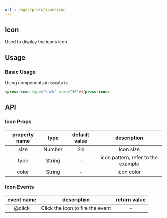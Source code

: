 ```yaml
---
url : pages/press/icon/icon
---
```


## Icon 


Used to display the icons icon .

## Usage

### Basic Usage

Using components in ``template``

```html
<press-icon type="back" size="30"></press-icon>
```

<!-- ## icon example

Click to copy icon type

<icons-layouts></icons-layouts> -->

## API

### Icon Props

| property name |  type  | default value |            description             |
| :-----------: | :----: | :-----------: | :--------------------------------: |
|     size      | Number |      24       |             Icon size              |
|     type      | String |       -       | icon pattern, refer to the example |
|     color     | String |       -       |             icon color             |

### Icon Events

| event name |           description            | return value |
| :--------: | :------------------------------: | :----------: |
|   @click   | Click the Icon to fire the event |      -       |